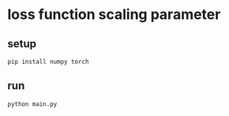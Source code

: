 # loss function scaling parameter

## setup

```shell
pip install numpy torch
```

## run

```shell
python main.py
```
